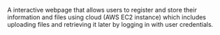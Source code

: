 A interactive webpage that allows users to register and store their information and files using cloud (AWS EC2 instance) which includes uploading files and retrieving it later by logging in with user credentials.
